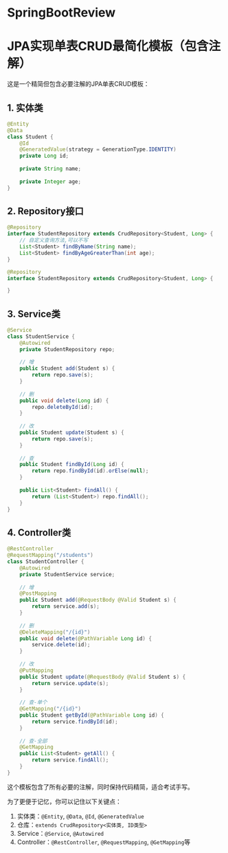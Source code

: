 # SpringBootReview
# JPA实现单表CRUD最简化模板（包含注解）

这是一个精简但包含必要注解的JPA单表CRUD模板：

## 1. 实体类

```java
@Entity
@Data
class Student {
    @Id
    @GeneratedValue(strategy = GenerationType.IDENTITY)
    private Long id;
    
    private String name;
    
    private Integer age;
}
```

## 2. Repository接口

```java
@Repository
interface StudentRepository extends CrudRepository<Student, Long> {
    // 自定义查询方法,可以不写
    List<Student> findByName(String name);
    List<Student> findByAgeGreaterThan(int age);
}
```
```java
@Repository
interface StudentRepository extends CrudRepository<Student, Long> {

}
```
## 3. Service类

```java
@Service
class StudentService {
    @Autowired
    private StudentRepository repo;
    
    // 增
    public Student add(Student s) {
        return repo.save(s);
    }
    
    // 删
    public void delete(Long id) {
        repo.deleteById(id);
    }
    
    // 改
    public Student update(Student s) {
        return repo.save(s);
    }
    
    // 查
    public Student findById(Long id) {
        return repo.findById(id).orElse(null);
    }
    
    public List<Student> findAll() {
        return (List<Student>) repo.findAll();
    }
}
```

## 4. Controller类

```java
@RestController
@RequestMapping("/students")
class StudentController {
    @Autowired
    private StudentService service;
    
    // 增
    @PostMapping
    public Student add(@RequestBody @Valid Student s) {
        return service.add(s);
    }
    
    // 删
    @DeleteMapping("/{id}")
    public void delete(@PathVariable Long id) {
        service.delete(id);
    }
    
    // 改
    @PutMapping
    public Student update(@RequestBody @Valid Student s) {
        return service.update(s);
    }
    
    // 查-单个
    @GetMapping("/{id}")
    public Student getById(@PathVariable Long id) {
        return service.findById(id);
    }
    
    // 查-全部
    @GetMapping
    public List<Student> getAll() {
        return service.findAll();
    }
}
```

这个模板包含了所有必要的注解，同时保持代码精简，适合考试手写。

为了更便于记忆，你可以记住以下关键点：
1. 实体类：`@Entity`, `@Data`, `@Id`, `@GeneratedValue`
2. 仓库：`extends CrudRepository<实体类, ID类型>`
3. Service：`@Service`, `@Autowired`
4. Controller：`@RestController`, `@RequestMapping`, `@GetMapping`等
